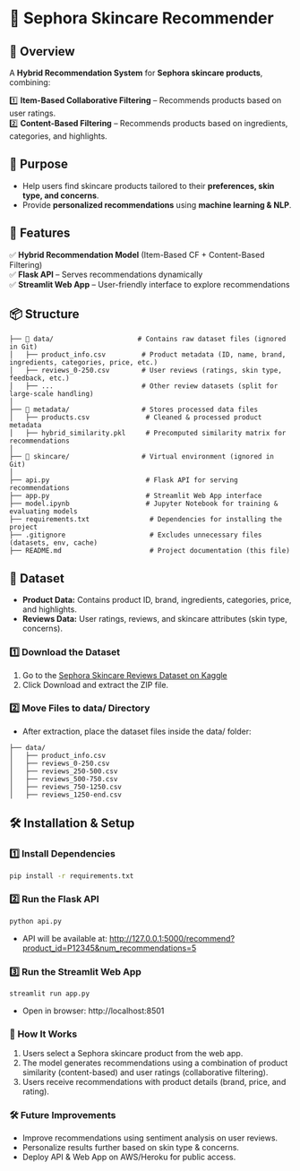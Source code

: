 # 🧴 Sephora Skincare Recommender

## 📌 Overview
A **Hybrid Recommendation System** for **Sephora skincare products**, combining:

1️⃣ **Item-Based Collaborative Filtering** – Recommends products based on user ratings.  
2️⃣ **Content-Based Filtering** – Recommends products based on ingredients, categories, and highlights.  

## 🎯 Purpose
- Help users find skincare products tailored to their **preferences, skin type, and concerns**.
- Provide **personalized recommendations** using **machine learning & NLP**.

## 🚀 Features
✅ **Hybrid Recommendation Model** (Item-Based CF + Content-Based Filtering)  
✅ **Flask API** – Serves recommendations dynamically  
✅ **Streamlit Web App** – User-friendly interface to explore recommendations  

## 📦 Structure
```
├── 📂 data/                     # Contains raw dataset files (ignored in Git)
│   ├── product_info.csv         # Product metadata (ID, name, brand, ingredients, categories, price, etc.)
│   ├── reviews_0-250.csv        # User reviews (ratings, skin type, feedback, etc.)
│   ├── ...                      # Other review datasets (split for large-scale handling)
│
├── 📂 metadata/                  # Stores processed data files
│   ├── products.csv              # Cleaned & processed product metadata
│   ├── hybrid_similarity.pkl     # Precomputed similarity matrix for recommendations
│
├── 📂 skincare/                  # Virtual environment (ignored in Git)
│
├── api.py                        # Flask API for serving recommendations
├── app.py                        # Streamlit Web App interface
├── model.ipynb                   # Jupyter Notebook for training & evaluating models
├── requirements.txt               # Dependencies for installing the project
├── .gitignore                     # Excludes unnecessary files (datasets, env, cache)
├── README.md                      # Project documentation (this file)
```

## 📂 Dataset
- **Product Data:** Contains product ID, brand, ingredients, categories, price, and highlights.  
- **Reviews Data:** User ratings, reviews, and skincare attributes (skin type, concerns).
### **1️⃣ Download the Dataset**
1.	Go to the [Sephora Skincare Reviews Dataset on Kaggle](https://www.kaggle.com/datasets/nadyinky/sephora-products-and-skincare-reviews/data)
2.	Click Download and extract the ZIP file.

### **2️⃣ Move Files to data/ Directory**
- After extraction, place the dataset files inside the data/ folder:
```
├── data/
│   ├── product_info.csv
│   ├── reviews_0-250.csv
│   ├── reviews_250-500.csv
│   ├── reviews_500-750.csv
│   ├── reviews_750-1250.csv
│   ├── reviews_1250-end.csv
```

## 🛠️ Installation & Setup
### **1️⃣ Install Dependencies**
```bash
pip install -r requirements.txt
```

### **2️⃣ Run the Flask API**
```bash
python api.py
```
- API will be available at: http://127.0.0.1:5000/recommend?product_id=P12345&num_recommendations=5

 ### **3️⃣ Run the Streamlit Web App** 
```bash
streamlit run app.py
```
- Open in browser: http://localhost:8501
  
 ### **📌 How It Works** 
1.	Users select a Sephora skincare product from the web app.
2.	The model generates recommendations using a combination of product similarity (content-based) and user ratings (collaborative filtering).
3.	Users receive recommendations with product details (brand, price, and rating).

### **🛠️ Future Improvements** 
- Improve recommendations using sentiment analysis on user reviews.
- Personalize results further based on skin type & concerns.
- Deploy API & Web App on AWS/Heroku for public access.










 








